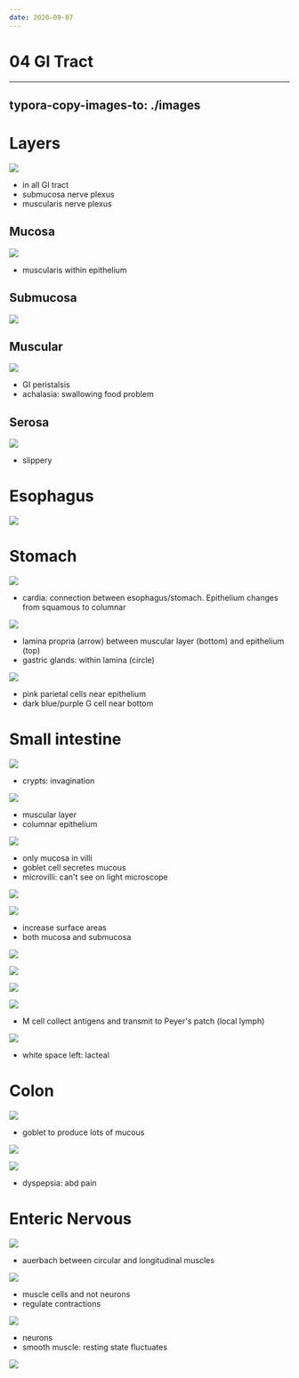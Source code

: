 ```yaml
---
date: 2020-09-07
---
```


# 04 GI Tract
---

## typora-copy-images-to: ./images

# Layers

![](https://photos.thisispiggy.com/file/wikiFiles/A1469942-5C81-41BF-9789-E000FD7ADFB5.jpg)

- in all GI tract
- submucosa nerve plexus
- muscularis nerve plexus

## Mucosa

![](https://photos.thisispiggy.com/file/wikiFiles/75036793-5788-440A-B8EF-014FA5D7C145.jpg)

- muscularis within epithelium

## Submucosa

![](https://photos.thisispiggy.com/file/wikiFiles/C026B694-0D91-44EC-93FE-CFFD84B3675A.jpg)

## Muscular

![](https://photos.thisispiggy.com/file/wikiFiles/600BBA9E-F55A-4316-8CC8-68AD13BA7657.jpg)

- GI peristalsis
- achalasia: swallowing food problem

## Serosa

![](https://photos.thisispiggy.com/file/wikiFiles/3E7717A4-B4F6-4795-A9BD-23FA8065F815.jpg)

- slippery

# Esophagus

![](https://photos.thisispiggy.com/file/wikiFiles/9C457345-C750-4801-8728-0C39963E7469.jpg)

# Stomach

![](https://photos.thisispiggy.com/file/wikiFiles/86CAE938-BF47-4B95-9DA7-8629357829EC.jpg)

- cardia: connection between esophagus/stomach. Epithelium changes from squamous to columnar

![](https://photos.thisispiggy.com/file/wikiFiles/82DE0C88-45C8-486B-8203-5EF9E25FCFD7.jpg)

- lamina propria (arrow) between muscular layer (bottom) and epithelium (top)
- gastric glands: within lamina (circle)

![](https://photos.thisispiggy.com/file/wikiFiles/CBEDACCF-8FBB-4ED2-BFD9-CEE8B1C8906E.jpg)

- pink parietal cells near epithelium
- dark blue/purple G cell near bottom

# Small intestine

![](https://photos.thisispiggy.com/file/wikiFiles/99A53086-4773-454E-969F-55F8332D594E.jpg)

- crypts: invagination

![](https://photos.thisispiggy.com/file/wikiFiles/F780E441-80FD-405C-993E-9530D29EBF32.jpg)

- muscular layer
- columnar epithelium

![](https://photos.thisispiggy.com/file/wikiFiles/FC3C95FA-54E6-4525-BE55-7EF466ACCC1E.jpg)

- only mucosa in villi
- goblet cell secretes mucous
- microvilli: can't see on light microscope

![](https://photos.thisispiggy.com/file/wikiFiles/0069D36A-BF0B-4FAE-A718-229C9FC5CE70.jpg)

![](https://photos.thisispiggy.com/file/wikiFiles/B8FBEC23-F81F-4C8B-A359-C2C36DC4FB95.jpg)

- increase surface areas
- both mucosa and submucosa

![](https://photos.thisispiggy.com/file/wikiFiles/942ED246-8060-465C-AAA2-0F964CECD3ED.jpg)

![](https://photos.thisispiggy.com/file/wikiFiles/253A12AC-A859-4ED9-9118-698EEA79104C.jpg)

![](https://photos.thisispiggy.com/file/wikiFiles/D5CDFB08-00E8-4C0F-9A29-9815252A9C5A.jpg)

![](https://photos.thisispiggy.com/file/wikiFiles/8468686C-8004-4FAA-AB1F-012DF04445AD.jpg)

- M cell collect antigens and transmit to Peyer's patch (local lymph)

![](https://photos.thisispiggy.com/file/wikiFiles/BF2F5678-E314-45C2-9677-A48E06E43CD6.jpg)

- white space left: lacteal

# Colon

![](https://photos.thisispiggy.com/file/wikiFiles/88EE500D-7739-445B-A837-B42876E54BE9.jpg)

- goblet to produce lots of mucous

![](https://photos.thisispiggy.com/file/wikiFiles/D345DB44-ECCC-417C-9887-80162F247F38.jpg)

![](https://photos.thisispiggy.com/file/wikiFiles/2EF76628-73EC-4DB5-B832-6B70882775A1.jpg)

- dyspepsia: abd pain

# Enteric Nervous

![](https://photos.thisispiggy.com/file/wikiFiles/D2E4636C-A82B-4E5A-AAF6-29F638418148.jpg)

- auerbach between circular and longitudinal muscles

![](https://photos.thisispiggy.com/file/wikiFiles/C6D66C9E-2C2C-46B7-9203-899BB4E8454D.jpg)

- muscle cells and not neurons
- regulate contractions

![](https://photos.thisispiggy.com/file/wikiFiles/739D4E29-1096-4827-B20C-DDCCE3680118.jpg)

- neurons
- smooth muscle: resting state fluctuates

![](https://photos.thisispiggy.com/file/wikiFiles/AED9C48E-654B-4662-9006-F5C1782D58EA.jpg)
